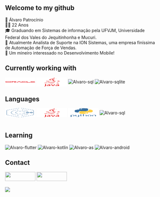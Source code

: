  <h2>Welcome to my github</h2>
🐼 Álvaro Patrocínio<br>
🧙‍♂️ 22 Anos  <br>
🎓 Graduando em Sistemas de informação pela UFVJM, Universidade Federal dos Vales do Jequitinhonha e Mucuri.  <br>
🧡 Atualmente Analista de Suporte na ION Sistemas, uma empresa finíssima de Automação de Força de Vendas.  <br>
📖 Um mineiro interessado no Desenvolvimento Mobile!  <br>

<div>
  <h2>Currently working with</h2>
  <img align="center" alt="Alvaro-oracle" height="30" width="100" src="https://raw.githubusercontent.com/devicons/devicon/55609aa5bd817ff167afce0d965585c92040787a/icons/oracle/oracle-original.svg">
  <img align="center" alt="Alvaro-java" height="30" width="100" src="https://raw.githubusercontent.com/devicons/devicon/55609aa5bd817ff167afce0d965585c92040787a/icons/java/java-plain-wordmark.svg">
   <img align="center" alt="Alvaro-sql" height="30" width="100" src="https://cdn.jsdelivr.net/gh/devicons/devicon@latest/icons/azuresqldatabase/azuresqldatabase-original.svg">
    <img align="center" alt="Alvaro-sqlite" height="30" width="100" src="https://cdn.jsdelivr.net/gh/devicons/devicon@latest/icons/sqlite/sqlite-original.svg">
</div>
<div style="display: inline_block">
  <h2>Languages</h2>
  <div>
  <img align="center" alt="Alvaro-Cplusplus" height="30" width="100" src="https://raw.githubusercontent.com/devicons/devicon/55609aa5bd817ff167afce0d965585c92040787a/icons/cplusplus/cplusplus-line.svg">
     <img align="center" alt="Alvaro-Java" height="30" width="100" src="https://raw.githubusercontent.com/devicons/devicon/55609aa5bd817ff167afce0d965585c92040787a/icons/java/java-plain-wordmark.svg">
     <img align="center" alt="Alvaro-Py" height="30" width="100" src="https://raw.githubusercontent.com/devicons/devicon/55609aa5bd817ff167afce0d965585c92040787a/icons/python/python-original-wordmark.svg">
     <img align="center" alt="Alvaro-sql" height="30" width="100" src="https://cdn.jsdelivr.net/gh/devicons/devicon@latest/icons/azuresqldatabase/azuresqldatabase-original.svg">
    </div>
 
  <div>
  </div> 
  <br>
  <div>
  <h2>Learning</h2>
</div>
 <img align="center" alt="Alvaro-flutter" height="30" width="100" src="https://cdn.jsdelivr.net/gh/devicons/devicon@latest/icons/flutter/flutter-original.svg">
  <img align="center" alt="Alvaro-kotlin" height="30" width="100" src="https://cdn.jsdelivr.net/gh/devicons/devicon@latest/icons/kotlin/kotlin-original.svg">
  <img align="center" alt="Alvaro-as" height="30" width="100" src="https://cdn.jsdelivr.net/gh/devicons/devicon@latest/icons/androidstudio/androidstudio-original.svg">
  <img align="center" alt="Alvaro-android" height="30" width="100" src="https://cdn.jsdelivr.net/gh/devicons/devicon@latest/icons/android/android-original-wordmark.svg">
</div>
</div>
<div style="display: inline_block">
  <h2 >Contact</h2>
   <a href="https://www.linkedin.com/in/alvarosoare/" target="_blank"><img height="30" width="100"  src="https://img.shields.io/badge/-LinkedIn-%230077B5?style=for-the-badge&logo=linkedin&logoColor=white" target="_blank"></a>
  <a href = "mailto:soares.alvaro@ufvjm.edu.br"><img  height="30" width="100" src="https://img.shields.io/badge/-Gmail-%23333?style=for-the-badge&logo=gmail&logoColor=white" target="_blank"></a></div> 
  <br>
<div align="left" style="display: inline_block">
  <a href="https://github.com/AlvaroPatrocinio">
  <img height="180em" src="https://github-readme-stats.vercel.app/api/top-langs/?username=AlvaroPatrocinio&layout=compact&langs_count=7&theme=dracula"/>  
</div>
 
  
